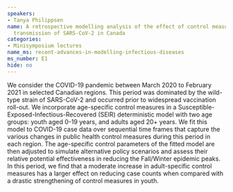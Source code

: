 ```yaml
---
speakers:
- Tanya Philippsen
name: A retrospective modelling analysis of the effect of control measures on the
  transmission of SARS-CoV-2 in Canada
categories:
- Minisymposium lectures
name_ms: recent-advances-in-modelling-infectious-diseases
ms_number: E1
hide: no
---
```

We consider the COVID-19 pandemic between March 2020 to February 2021 in selected Canadian regions. This period was dominated by the wild-type strain of SARS-CoV-2 and occurred prior to widespread vaccination roll-out. We incorporate age-specific control measures in a Susceptible-Exposed-Infectious-Recovered (SEIR) deterministic model with two age groups: youth aged 0-19 years, and adults aged 20+ years. We fit this model to COVID-19 case data over sequential time frames that capture the various changes in public health control measures during this period in each region. The age-specific control parameters of the fitted model are then adjusted to simulate alternative policy scenarios and assess their relative potential effectiveness in reducing the Fall/Winter epidemic peaks. In this period, we find that a moderate increase in adult-specific control measures has a larger effect on reducing case counts when compared with a drastic strengthening of control measures in youth.
